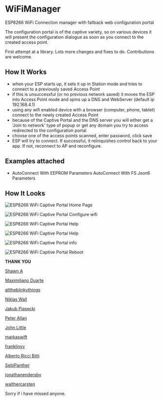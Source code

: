 
# WiFiManager
ESP8266 WiFi Connection manager with fallback web configuration portal


The configuration portal is of the captive variety, so on various devices it will present the configuration dialogue as soon as you connect to the created access point.

First attempt at a library. Lots more changes and fixes to do. Contributions are welcome.


## How It Works
- when your ESP starts up, it sets it up in Station mode and tries to connect to a previously saved Access Point
- if this is unsuccessful (or no previous network saved) it moves the ESP into Access Point mode and spins up a DNS and WebServer (default ip 192.168.4.1)
- using any wifi enabled device with a browser (computer, phone, tablet) connect to the newly created Access Point
- because of the Captive Portal and the DNS server you will either get a 'Join to network' type of popup or get any domain you try to access redirected to the configuration portal
- choose one of the access points scanned, enter password, click save
- ESP will try to connect. If successful, it relinquishes control back to your app. If not, reconnect to AP and reconfigure.




## Examples attached
- AutoConnect With EEPROM Parameters
AutoConnect With FS Json6 Parameters


## How It Looks


![ESP8266 WiFi Captive Portal Home Page](https://a.top4top.net/p_1176kt8mx1.jpg) 

![ESP8266 WiFi Captive Portal Configure wifi](https://b.top4top.net/p_11766hpjz2.jpg) 

![ESP8266 WiFi Captive Portal Help](https://c.top4top.net/p_11763ysp43.jpg) 

![ESP8266 WiFi Captive Portal Help](https://d.top4top.net/p_1176i8xwu4.jpg) 

![ESP8266 WiFi Captive Portal info](https://e.top4top.net/p_1176j6frh5.jpg) 

![ESP8266 WiFi Captive Portal Reboot](https://f.top4top.net/p_11763d81u6.jpg) 




__THANK YOU__

[Shawn A](https://github.com/tablatronix)

[Maximiliano Duarte](https://github.com/domonetic)

[alltheblinkythings](https://github.com/alltheblinkythings)

[Niklas Wall](https://github.com/niklaswall)

[Jakub Piasecki](https://github.com/zaporylie)

[Peter Allan](https://github.com/alwynallan)

[John Little](https://github.com/j0hnlittle)

[markaswift](https://github.com/markaswift)

[franklinvv](https://github.com/franklinvv)

[Alberto Ricci Bitti](https://github.com/riccibitti)

[SebiPanther](https://github.com/SebiPanther)

[jonathanendersby](https://github.com/jonathanendersby)

[walthercarsten](https://github.com/walthercarsten)

Sorry if i have missed anyone.

